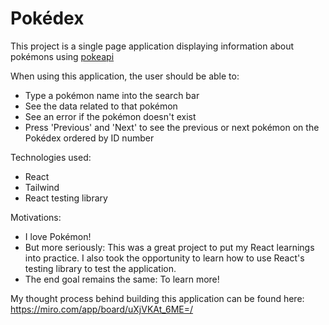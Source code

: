 # Pokédex

This project is a single page application displaying information about pokémons using [pokeapi](https://pokeapi.co/)

When using this application, the user should be able to:

- Type a pokémon name into the search bar
- See the data related to that pokémon
- See an error if the pokémon doesn't exist
- Press 'Previous' and 'Next' to see the previous or next pokémon on the Pokédex ordered by ID number

Technologies used:
- React
- Tailwind
- React testing library

Motivations:
- I love Pokémon! 
- But more seriously: This was a great project to put my React learnings into practice. I also took the opportunity to learn how to use React's testing library to test the application.
- The end goal remains the same: To learn more!

My thought process behind building this application can be found here: https://miro.com/app/board/uXjVKAt_6ME=/
